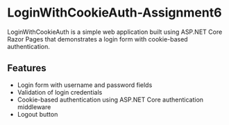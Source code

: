 # LoginWithCookieAuth-Assignment6

LoginWithCookieAuth is a simple web application built using ASP.NET Core Razor Pages that demonstrates a login form with cookie-based authentication.

## Features

- Login form with username and password fields
- Validation of login credentials
- Cookie-based authentication using ASP.NET Core authentication middleware
- Logout button
